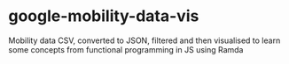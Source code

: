 # google-mobility-data-vis

Mobility data CSV, converted to JSON, filtered and then visualised to learn some concepts from functional programming in JS using Ramda